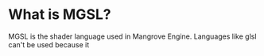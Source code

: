 # What is MGSL?

MGSL is the shader language used in Mangrove Engine. Languages like glsl can't be used because it
